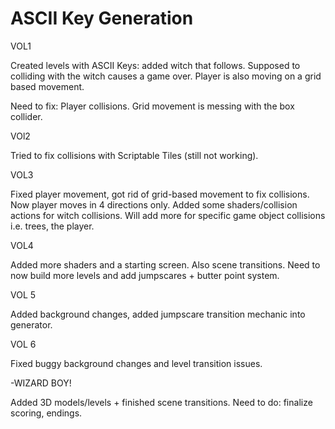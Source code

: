 # ASCII Key Generation 

VOL1

Created levels with ASCII Keys: added witch that follows. Supposed to colliding with the witch causes a game over. Player is also moving on a grid based movement.

Need to fix: Player collisions. Grid movement is messing with the box collider.

VOl2

Tried to fix collisions with Scriptable Tiles (still not working).

VOL3

Fixed player movement, got rid of grid-based movement to fix collisions. Now player moves in 4 directions only. Added some shaders/collision actions for witch collisions. Will add more for specific game object collisions i.e. trees, the player.

VOL4

Added more shaders and a starting screen. Also scene transitions. Need to now build more levels and add jumpscares + butter point system.

VOL 5

Added background changes, added jumpscare transition mechanic into generator.

VOL 6

Fixed buggy background changes and level transition issues.

-WIZARD BOY!

Added 3D models/levels + finished scene transitions. Need to do: finalize scoring, endings.

